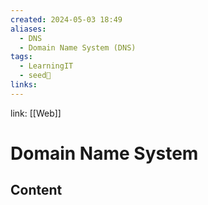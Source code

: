 ```yaml
---
created: 2024-05-03 18:49
aliases:
  - DNS
  - Domain Name System (DNS)
tags:
  - LearningIT
  - seed🌱
links:
---
```


link: [[Web]]

# Domain Name System

## Content


